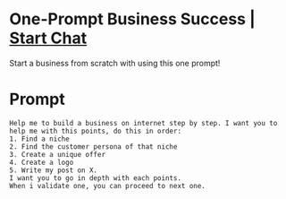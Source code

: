 

# One-Prompt Business Success | [Start Chat](https://gptcall.net/chat.html?data=%7B%22contact%22%3A%7B%22id%22%3A%22e4bd7fd5-3f83-4211-bf73-319705eda0cf%22%2C%22flow%22%3Atrue%7D%7D)
<p>Start a business from scratch with using this one prompt!</p>

# Prompt

```
Help me to build a business on internet step by step. I want you to help me with this points, do this in order:
1. Find a niche
2. Find the customer persona of that niche
3. Create a unique offer
4. Create a logo
5. Write my post on X.
I want you to go in depth with each points.
When i validate one, you can proceed to next one.
```





